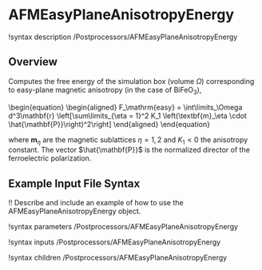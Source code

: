 # AFMEasyPlaneAnisotropyEnergy

!syntax description /Postprocessors/AFMEasyPlaneAnisotropyEnergy

## Overview

Computes the free energy of the simulation box (volume $\Omega$) corresponding to easy-plane magnetic anisotropy (in the case of $\mathrm{BiFeO}_3$),

\begin{equation}
  \begin{aligned}
    F_\mathrm{easy} = \int\limits_\Omega d^3\mathbf{r}  \left[\sum\limits_{\eta = 1}^2 K_1 \left(\textbf{m}_\eta \cdot \hat{\mathbf{P}}\right)^2\right]
  \end{aligned}
\end{equation}

where $\mathbf{m}_\eta$ are the magnetic sublattices $\eta = 1,2$ and $K_1 < 0$ the anisotropy constant. The vector $\hat{\mathbf{P}}$ is the normalized director of the ferroelectric polarization.

## Example Input File Syntax

!! Describe and include an example of how to use the AFMEasyPlaneAnisotropyEnergy object.

!syntax parameters /Postprocessors/AFMEasyPlaneAnisotropyEnergy

!syntax inputs /Postprocessors/AFMEasyPlaneAnisotropyEnergy

!syntax children /Postprocessors/AFMEasyPlaneAnisotropyEnergy
